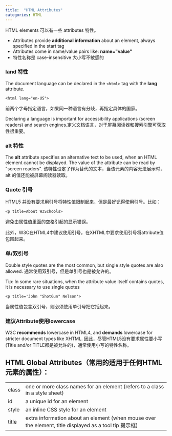 ```yaml
---
title:  "HTML Attributes"
categories: HTML
---
```

HTML elements 可以有一些 attributes 特性。

+ Attributes provide **additional information** about an element, always specified in the start tag
+ Attributes come in name/value pairs like: **name="value"**
+ 特性名称是 case-insensitive 大小写不敏感的

### land 特性

The document language can be declared in the `<html>` tag with the **lang** attribute.

    <html lang="en-US">

前两个字母指定语言，如果同一种语言有分歧，再指定具体的国家。

Declaring a language is important for accessibility applications (screen readers) and search engines.定义文档语言，对于屏幕阅读器和搜索引擎可获取性很重要。

### alt 特性

The **alt** attribute specifies an alternative text to be used, when an HTML element cannot be displayed. The value of the attribute can be read by "screen readers". 
该特性设定了作为替代的文本，当该元素的内容无法展示时， alt 的值还能被屏幕阅读器读取。

### Quote 引号

HTML5 并没有要求用引号将特性值限制起来，但是最好记得使用引号。比如：

    <p title=About W3Schools>  

避免由属性值里面的空格引起的显示错误。

此外，W3C在HTML4中建议使用引号，在XHTML中要求使用引号将attribute值包围起来。

### 单/双引号

Double style quotes are the most common, but single style quotes are also allowed. 
通常使用双引号，但是单引号也是被允许的。

Tip: In some rare situations, when the attribute value itself contains quotes, it is necessary to use single quotes

    <p title='John "ShotGun" Nelson'>  

当属性值包含双引号，则必须使用单引号把它括起来。


### 建议Attribute使用lowercase

W3C **recommends** lowercase in HTML4, and **demands** lowercase for stricter document types like XHTML.
因此，尽管HTML5没有要求属性要小写(Title and/or TITLE都是被允许的)，通常使用小写的特性名称。

## HTML Global Attributes（常用的适用于任何HTML元素的属性）：

<table>
  <tbody>
    <tr>
      <td>class</td><td>one or more class names for an element (refers to a class in a style sheet)</td>
    </tr>
    <tr>
      <td>id</td><td>a unique id for an element</td>
    </tr>
    <tr>
      <td>style</td><td>an inline CSS style for an element</td>
    </tr>
    <tr>
      <td>title</td><td>extra information about an element (when mouse over the element, title displayed as a tool tip 提示框)</td>
    </tr>
  </tbody>
</table>
